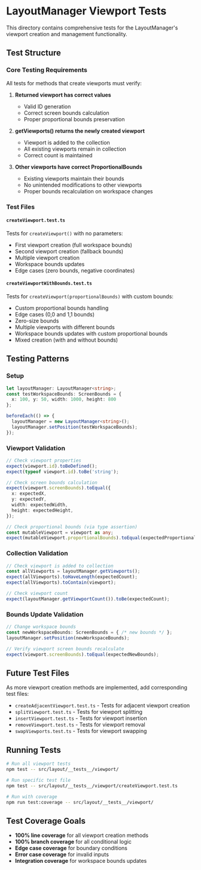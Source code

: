 # LayoutManager Viewport Tests

This directory contains comprehensive tests for the LayoutManager's viewport creation and management functionality.

## Test Structure

### Core Testing Requirements

All tests for methods that create viewports must verify:

1. **Returned viewport has correct values**
   - Valid ID generation
   - Correct screen bounds calculation
   - Proper proportional bounds preservation

2. **getViewports() returns the newly created viewport**
   - Viewport is added to the collection
   - All existing viewports remain in collection
   - Correct count is maintained

3. **Other viewports have correct ProportionalBounds**
   - Existing viewports maintain their bounds
   - No unintended modifications to other viewports
   - Proper bounds recalculation on workspace changes

### Test Files

#### `createViewport.test.ts`
Tests for `createViewport()` with no parameters:
- First viewport creation (full workspace bounds)
- Second viewport creation (fallback bounds)
- Multiple viewport creation
- Workspace bounds updates
- Edge cases (zero bounds, negative coordinates)

#### `createViewportWithBounds.test.ts`
Tests for `createViewport(proportionalBounds)` with custom bounds:
- Custom proportional bounds handling
- Edge cases (0,0 and 1,1 bounds)
- Zero-size bounds
- Multiple viewports with different bounds
- Workspace bounds updates with custom proportional bounds
- Mixed creation (with and without bounds)

## Testing Patterns

### Setup
```typescript
let layoutManager: LayoutManager<string>;
const testWorkspaceBounds: ScreenBounds = {
  x: 100, y: 50, width: 1000, height: 800
};

beforeEach(() => {
  layoutManager = new LayoutManager<string>();
  layoutManager.setPosition(testWorkspaceBounds);
});
```

### Viewport Validation
```typescript
// Check viewport properties
expect(viewport.id).toBeDefined();
expect(typeof viewport.id).toBe('string');

// Check screen bounds calculation
expect(viewport.screenBounds).toEqual({
  x: expectedX,
  y: expectedY,
  width: expectedWidth,
  height: expectedHeight,
});

// Check proportional bounds (via type assertion)
const mutableViewport = viewport as any;
expect(mutableViewport.proportionalBounds).toEqual(expectedProportionalBounds);
```

### Collection Validation
```typescript
// Check viewport is added to collection
const allViewports = layoutManager.getViewports();
expect(allViewports).toHaveLength(expectedCount);
expect(allViewports).toContain(viewport);

// Check viewport count
expect(layoutManager.getViewportCount()).toBe(expectedCount);
```

### Bounds Update Validation
```typescript
// Change workspace bounds
const newWorkspaceBounds: ScreenBounds = { /* new bounds */ };
layoutManager.setPosition(newWorkspaceBounds);

// Verify viewport screen bounds recalculate
expect(viewport.screenBounds).toEqual(expectedNewBounds);
```

## Future Test Files

As more viewport creation methods are implemented, add corresponding test files:

- `createAdjacentViewport.test.ts` - Tests for adjacent viewport creation
- `splitViewport.test.ts` - Tests for viewport splitting
- `insertViewport.test.ts` - Tests for viewport insertion
- `removeViewport.test.ts` - Tests for viewport removal
- `swapViewports.test.ts` - Tests for viewport swapping

## Running Tests

```bash
# Run all viewport tests
npm test -- src/layout/__tests__/viewport/

# Run specific test file
npm test -- src/layout/__tests__/viewport/createViewport.test.ts

# Run with coverage
npm run test:coverage -- src/layout/__tests__/viewport/
```

## Test Coverage Goals

- **100% line coverage** for all viewport creation methods
- **100% branch coverage** for all conditional logic
- **Edge case coverage** for boundary conditions
- **Error case coverage** for invalid inputs
- **Integration coverage** for workspace bounds updates
